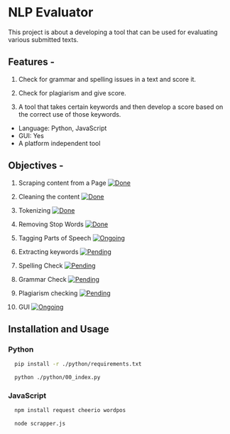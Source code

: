 
# NLP Evaluator

This project is about a developing a tool that can be used for evaluating various submitted texts.

## Features - 

1. Check for grammar and spelling issues in a text and score it.
    
2. Check for plagiarism and give score.
    
3. A tool that takes certain keywords and then develop a score based on the correct use of those keywords.

* Language: Python, JavaScript  
* GUI: Yes
* A platform independent tool

## Objectives - 

1. Scraping content from a Page [![Done](https://img.shields.io/badge/Completed-Done-brightgreen)]()

2. Cleaning the content [![Done](https://img.shields.io/badge/Completed-Done-brightgreen)]()

3. Tokenizing [![Done](https://img.shields.io/badge/Completed-Done-brightgreen)]()

4. Removing Stop Words [![Done](https://img.shields.io/badge/Completed-Done-brightgreen)]()

5. Tagging Parts of Speech [![Ongoing](https://img.shields.io/badge/Ongoing-In%20Progress-blue)]()

6. Extracting keywords [![Pending](https://img.shields.io/badge/Incomplete-Pending-orange)]()

7. Spelling Check [![Pending](https://img.shields.io/badge/Incomplete-Pending-orange)]()

8. Grammar Check [![Pending](https://img.shields.io/badge/Incomplete-Pending-orange)]()

9. Plagiarism checking [![Pending](https://img.shields.io/badge/Incomplete-Pending-orange)]()

10. GUI [![Ongoing](https://img.shields.io/badge/Ongoing-In%20Progress-blue)]()


## Installation and Usage

### Python

```bash
  pip install -r ./python/requirements.txt
  
  python ./python/00_index.py    
```
    
### JavaScript

```bash
  npm install request cheerio wordpos
  
  node scrapper.js
```
